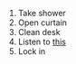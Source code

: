 1. Take shower
2. Open curtain
3. Clean desk
4. Listen to [this](https://www.youtube.com/watch?v=qBAPsQkS8QI)
5. Lock in
